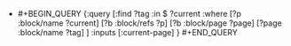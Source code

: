 - #+BEGIN_QUERY
  {:query [:find ?tag
     :in $ ?current
     :where
       [?p :block/name ?current]
       [?b :block/refs ?p]
       [?b :block/page ?page]
       [?page :block/name ?tag]
   ]
   :inputs [:current-page]
  }
  #+END_QUERY